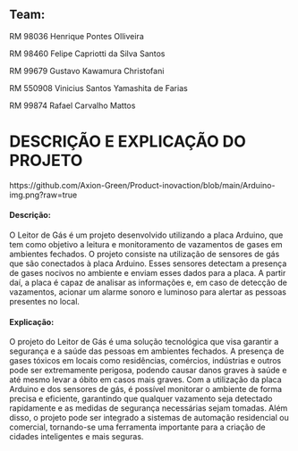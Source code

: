 <h2>Team:</h2>
<p>RM 98036 Henrique Pontes Olliveira</p>
<p>RM 98460 Felipe Capriotti da Silva Santos</p>
<p>RM 99679 Gustavo Kawamura Christofani</p>
<p>RM 550908 Vinicius Santos Yamashita de Farias</p>
<p>RM 99874 Rafael Carvalho Mattos</p>

<h1>DESCRIÇÃO E EXPLICAÇÃO DO PROJETO</h1>
https://github.com/Axion-Green/Product-inovaction/blob/main/Arduino-img.png?raw=true
<h4>Descrição:</h4>
<p>O Leitor de Gás é um projeto desenvolvido utilizando a placa Arduino, que tem como objetivo a leitura e monitoramento de vazamentos de gases em ambientes fechados.
O projeto consiste na utilização de sensores de gás que são conectados à placa Arduino. Esses sensores detectam a presença de gases nocivos no ambiente e enviam esses dados para a placa. A partir daí, a placa é capaz de analisar as informações e, em caso de detecção de vazamentos, acionar um alarme sonoro e luminoso para alertar as pessoas presentes no local.</p>

<h4>Explicação:</h4>
<p>O projeto do Leitor de Gás é uma solução tecnológica que visa garantir a segurança e a saúde das pessoas em ambientes fechados. A presença de gases tóxicos em locais como residências, comércios, indústrias e outros pode ser extremamente perigosa, podendo causar danos graves à saúde e até mesmo levar a óbito em casos mais graves.
Com a utilização da placa Arduino e dos sensores de gás, é possível monitorar o ambiente de forma precisa e eficiente, garantindo que qualquer vazamento seja detectado rapidamente e as medidas de segurança necessárias sejam tomadas.
Além disso, o projeto pode ser integrado a sistemas de automação residencial ou comercial, tornando-se uma ferramenta importante para a criação de cidades inteligentes e mais seguras.</p>

